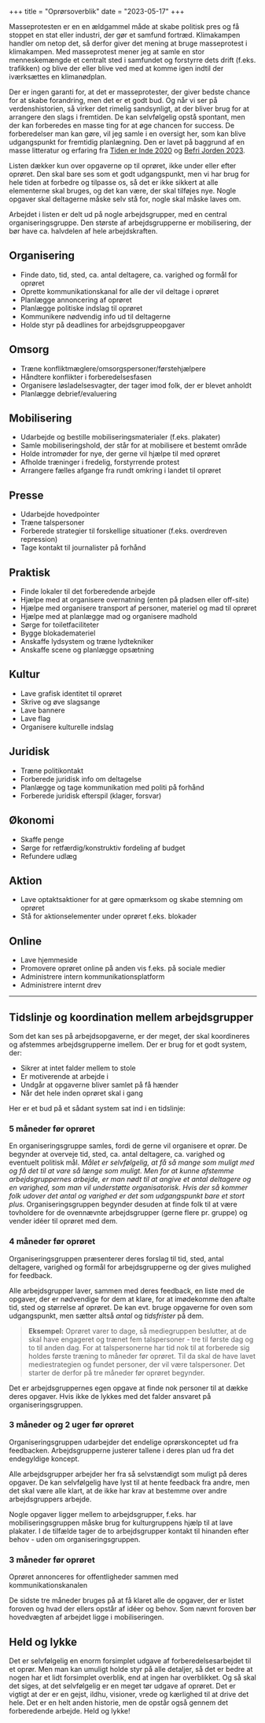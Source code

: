+++
title = "Oprørsoverblik"
date = "2023-05-17"
+++

Masseprotesten er en en ældgammel måde at skabe politisk pres og få stoppet en stat eller industri, der gør et samfund fortræd. Klimakampen handler om netop det, så derfor giver det mening at bruge masseprotest i klimakampen. Med masseprotest mener jeg at samle en stor menneskemængde et centralt sted i samfundet og forstyrre dets drift (f.eks. trafikken) og blive der eller blive ved med at komme igen indtil der iværksættes en klimanødplan.

Der er ingen garanti for, at det er masseprotester, der giver bedste chance for at skabe forandring, men det er et godt bud. Og når vi ser på verdenshistorien, så virker det rimelig sandsynligt, at der bliver brug for at arrangere den slags i fremtiden. De kan selvfølgelig opstå spontant, men der kan forberedes en masse ting for at øge chancen for success. De forberedelser man kan gøre, vil jeg samle i en oversigt her, som kan blive udgangspunkt for fremtidig planlægning. Den er lavet på baggrund af en masse litteratur og erfaring fra [Tiden er Inde 2020](https://xrdk.org/assets/pdf/press_releases/16-09-20%20Kongens%20nytorv.pdf) og [Befri Jorden 2023](https://solidaritet.dk/befri-jorden/).

Listen dækker kun over opgaverne op til oprøret, ikke under eller efter oprøret. Den skal bare ses som et godt udgangspunkt, men vi har brug for hele tiden at forbedre og tilpasse os, så det er ikke sikkert at alle elementerne skal bruges, og det kan være, der skal tilføjes nye. Nogle opgaver skal deltagerne måske selv stå for, nogle skal måske laves om.

Arbejdet i listen er delt ud på nogle arbejdsgrupper, med en central organiseringsgruppe. Den største af arbejdsgrupperne er mobilisering, der bør have ca. halvdelen af hele arbejdskraften.

## Organisering

- Finde dato, tid, sted, ca. antal deltagere, ca. varighed og formål for oprøret
- Oprette kommunikationskanal for alle der vil deltage i oprøret  
- Planlægge annoncering af oprøret  
- Planlægge politiske indslag til oprøret  
- Kommunikere nødvendig info ud til deltagerne  
- Holde styr på deadlines for arbejdsgruppeopgaver  

## Omsorg

- Træne konfliktmæglere/omsorgspersoner/førstehjælpere  
- Håndtere konflikter i forberedelsesfasen  
- Organisere løsladelsesvagter, der tager imod folk, der er blevet anholdt  
- Planlægge debrief/evaluering  

## Mobilisering

- Udarbejde og bestille mobiliseringsmaterialer (f.eks. plakater)  
- Samle mobiliseringshold, der står for at mobilisere et bestemt område  
- Holde intromøder for nye, der gerne vil hjælpe til med oprøret  
- Afholde træninger i fredelig, forstyrrende protest  
- Arrangere fælles afgange fra rundt omkring i landet til oprøret  

## Presse

- Udarbejde hovedpointer  
- Træne talspersoner  
- Forberede strategier til forskellige situationer (f.eks. overdreven repression)  
- Tage kontakt til journalister på forhånd
  

## Praktisk

- Finde lokaler til det forberedende arbejde  
- Hjælpe med at organisere overnatning (enten på pladsen eller off-site)  
- Hjælpe med organisere transport af personer, materiel og mad til oprøret  
- Hjælpe med at planlægge mad og organisere madhold  
- Sørge for toiletfaciliteter  
- Bygge blokademateriel  
- Anskaffe lydsystem og træne lydtekniker  
- Anskaffe scene og planlægge opsætning  

## Kultur

- Lave grafisk identitet til oprøret  
- Skrive og øve slagsange  
- Lave bannere  
- Lave flag  
- Organisere kulturelle indslag
  
## Juridisk

- Træne politikontakt  
- Forberede juridisk info om deltagelse  
- Planlægge og tage kommunikation med politi på forhånd  
- Forberede juridisk efterspil (klager, forsvar)  

## Økonomi

- Skaffe penge  
- Sørge for retfærdig/konstruktiv fordeling af budget  
- Refundere udlæg  

## Aktion

- Lave optaktsaktioner for at gøre opmærksom og skabe stemning om oprøret  
- Stå for aktionselementer under oprøret f.eks. blokader  

## Online

- Lave hjemmeside  
- Promovere oprøret online på anden vis f.eks. på sociale medier  
- Administrere intern kommunikationsplatform  
- Administrere internt drev
  
---

## Tidslinje og koordination mellem arbejdsgrupper

Som det kan ses på arbejdsopgaverne, er der meget, der skal koordineres og afstemmes arbejdsgrupperne imellem. Der er brug for et godt system, der:

- Sikrer at intet falder mellem to stole  
- Er motiverende at arbejde i  
- Undgår at opgaverne bliver samlet på få hænder  
- Når det hele inden oprøret skal i gang  

Her er et bud på et sådant system sat ind i en tidslinje:

### 5 måneder før oprøret

En organiseringsgruppe samles, fordi de gerne vil organisere et oprør. De begynder at overveje tid, sted, ca. antal deltagere, ca. varighed og eventuelt politisk mål. *Målet er selvfølgelig, at få så mange som muligt med og få det til at vare så længe som muligt. Men for at kunne afstemme arbejdsgruppernes arbejde, er man nødt til at angive et antal deltagere og en varighed, som man vil understøtte organisatorisk. Hvis der så kommer folk udover det antal og varighed er det som udgangspunkt bare et stort plus.* Organiseringsgruppen begynder desuden at finde folk til at være tovholdere for de ovennævnte arbejdsgrupper (gerne flere pr. gruppe) og vender idéer til oprøret med dem.

### 4 måneder før oprøret

Organiseringsgruppen præsenterer deres forslag til tid, sted, antal deltagere, varighed og formål for arbejdsgrupperne og der gives mulighed for feedback.

Alle arbejdsgrupper laver, sammen med deres feedback, en liste med de opgaver, der er nødvendige for dem at klare, for at imødekomme den aftalte tid, sted og størrelse af oprøret. De kan evt. bruge opgaverne for oven som udgangspunkt, men sætter altså *antal* og *tidsfrister* på dem.

> **Eksempel:** Oprøret varer to dage, så mediegruppen beslutter, at de skal have engageret og trænet fem talspersoner - tre til første dag og to til anden dag. For at talspersonerne har tid nok til at forberede sig holdes første træning to måneder før oprøret. Til da skal de have lavet mediestrategien og fundet personer, der vil være talspersoner. Det starter de derfor på tre måneder før oprøret begynder.

Det er arbejdsgruppernes egen opgave at finde nok personer til at dække deres opgaver. Hvis ikke de lykkes med det falder ansvaret på organiseringsgruppen.

### 3 måneder og 2 uger før oprøret

Organiseringsgruppen udarbejder det endelige oprørskonceptet ud fra feedbacken. Arbejdsgrupperne justerer tallene i deres plan ud fra det endegyldige koncept.

Alle arbejdsgrupper arbejder her fra så selvstændigt som muligt på deres opgaver. De kan selvfølgelig have lyst til at hente feedback fra andre, men det skal være alle klart, at de ikke har krav at bestemme over andre arbejdsgruppers arbejde.

Nogle opgaver ligger mellem to arbejdsgrupper, f.eks. har mobiliseringsgruppen måske brug for kulturgruppens hjælp til at lave plakater. I de tilfælde tager de to arbejdsgrupper kontakt til hinanden efter behov - uden om organiseringsgruppen.

### 3 måneder før oprøret

Oprøret annonceres for offentligheder sammen med kommunikationskanalen

De sidste tre måneder bruges på at få klaret alle de opgaver, der er listet foroven og hvad der ellers opstår af idéer og behov. Som nævnt foroven bør hovedvægten af arbejdet ligge i mobiliseringen.

## Held og lykke

Det er selvfølgelig en enorm forsimplet udgave af forberedelsesarbejdet til et oprør. Men man kan umuligt holde styr på alle detaljer, så det er bedre at nogen har et lidt forsimplet overblik, end at ingen har overblikket. Og så skal det siges, at det selvfølgelig er en meget tør udgave af oprøret. Det er vigtigt at der er en gejst, ildhu, visioner, vrede og kærlighed til at drive det hele. Det er en helt anden historie, men de opstår også gennem det forberedende arbejde. Held og lykke!